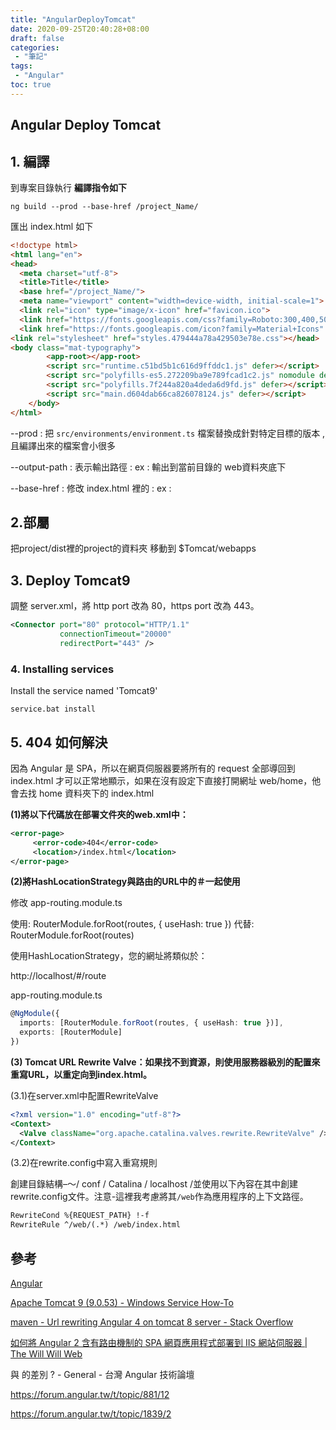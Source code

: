 ```yaml
---
title: "AngularDeployTomcat"
date: 2020-09-25T20:40:28+08:00
draft: false
categories:
 - "筆記"
tags:
 - "Angular"
toc: true
---
```



## Angular Deploy Tomcat 
<!--more-->



## 1. 編譯

到專案目錄執行 **編譯指令如下**

````
ng build --prod --base-href /project_Name/
````

匯出 index.html 如下

```html
<!doctype html>
<html lang="en">
<head>
  <meta charset="utf-8">
  <title>Title</title>
  <base href="/project_Name/">
  <meta name="viewport" content="width=device-width, initial-scale=1">
  <link rel="icon" type="image/x-icon" href="favicon.ico">
  <link href="https://fonts.googleapis.com/css?family=Roboto:300,400,500&display=swap" rel="stylesheet">
  <link href="https://fonts.googleapis.com/icon?family=Material+Icons" rel="stylesheet">
<link rel="stylesheet" href="styles.479444a78a429503e78e.css"></head>
<body class="mat-typography">
  		<app-root></app-root>
        <script src="runtime.c51bd5b1c616d9ffddc1.js" defer></script>
        <script src="polyfills-es5.272209ba9e789fcad1c2.js" nomodule defer></script>
        <script src="polyfills.7f244a820a4deda6d9fd.js" defer></script>
        <script src="main.d604dab66ca826078124.js" defer></script>
    </body>
</html>

```



--prod  : 把 `src/environments/environment.ts` 檔案替換成針對特定目標的版本 , 且編譯出來的檔案會小很多

--output-path : 表示輸出路徑  : ex : 輸出到當前目錄的 web資料夾底下

--base-href : 修改 index.html 裡的 <base href="/"> : ex : <base href="/project_Name/">



## **2.部屬** 

把project/dist裡的project的資料夾 移動到  $Tomcat/webapps

## 3. Deploy Tomcat9

調整 server.xml，將 http port 改為 80，https port 改為 443。

```xml
<Connector port="80" protocol="HTTP/1.1"
           connectionTimeout="20000"
           redirectPort="443" />
```
### 4. Installing services

Install the service named 'Tomcat9'

```
service.bat install
```



##  5. 404 如何解決

因為 Angular 是 SPA，所以在網頁伺服器要將所有的 request 全部導回到 index.html 才可以正常地顯示，如果在沒有設定下直接打開網址 web/home，他會去找 home 資料夾下的 index.html

**(1)將以下代碼放在部署文件夾的web.xml中：**

```xml
<error-page>
     <error-code>404</error-code>
     <location>/index.html</location>
</error-page>
```

**(2)將HashLocationStrategy與路由的URL中的＃一起使用**

修改 app-routing.module.ts

使用:
RouterModule.forRoot(routes, { useHash: true })
代替:
RouterModule.forRoot(routes)

使用HashLocationStrategy，您的網址將類似於：

http://localhost/#/route

app-routing.module.ts

```typescript
@NgModule({
  imports: [RouterModule.forRoot(routes, { useHash: true })],
  exports: [RouterModule]
})
```



**(3) Tomcat URL Rewrite Valve：如果找不到資源，則使用服務器級別的配置來重寫URL，以重定向到index.html。**

(3.1)在server.xml中配置RewriteValve

```xml
<?xml version="1.0" encoding="utf-8"?>
<Context>
  <Valve className="org.apache.catalina.valves.rewrite.RewriteValve" />
</Context>
```

(3.2)在rewrite.config中寫入重寫規則 

創建目錄結構–〜/ conf / Catalina / localhost /並使用以下內容在其中創建rewrite.config文件。注意-這裡我考慮將其`/web`作為應用程序的上下文路徑。

```xml
RewriteCond %{REQUEST_PATH} !-f
RewriteRule ^/web/(.*) /web/index.html
```

## 參考

[Angular](https://angular.io/guide/deployment)

[Apache Tomcat 9 (9.0.53) - Windows Service How-To](https://tomcat.apache.org/tomcat-9.0-doc/windows-service-howto.html)

[maven - Url rewriting Angular 4 on tomcat 8 server - Stack Overflow](https://stackoverflow.com/questions/51042875/url-rewriting-angular-4-on-tomcat-8-server)

[如何將 Angular 2 含有路由機制的 SPA 網頁應用程式部署到 IIS 網站伺服器 | The Will Will Web](https://blog.miniasp.com/post/2017/01/17/Angular-2-deploy-on-IIS)


<base href="/"> 與 <base href="./"> 的差別 ? - General - 台灣 Angular 技術論壇

https://forum.angular.tw/t/topic/881/12

https://forum.angular.tw/t/topic/1839/2